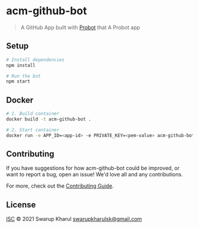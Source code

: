 # acm-github-bot

> A GitHub App built with [Probot](https://github.com/probot/probot) that A Probot app

## Setup

```sh
# Install dependencies
npm install

# Run the bot
npm start
```

## Docker

```sh
# 1. Build container
docker build -t acm-github-bot .

# 2. Start container
docker run -e APP_ID=<app-id> -e PRIVATE_KEY=<pem-value> acm-github-bot
```

## Contributing

If you have suggestions for how acm-github-bot could be improved, or want to report a bug, open an issue! We'd love all and any contributions.

For more, check out the [Contributing Guide](CONTRIBUTING.md).

## License

[ISC](LICENSE) © 2021 Swarup Kharul <swarupkharulsk@gmail.com>
